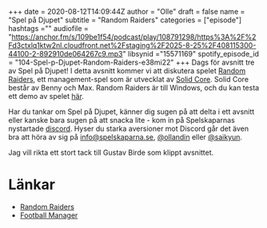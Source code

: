 +++ 
date = 2020-08-12T14:09:44Z
author = "Olle"
draft = false
name = "Spel på Djupet"
subtitle = "Random Raiders"
categories = ["episode"]
hashtags =""
audiofile = "https://anchor.fm/s/109be1f54/podcast/play/108791298/https%3A%2F%2Fd3ctxlq1ktw2nl.cloudfront.net%2Fstaging%2F2025-8-25%2F408115300-44100-2-892910de064267c9.mp3"
libsynid ="15571169"
spotify_episode_id = "104-Spel-p-Djupet-Random-Raiders-e38mi22"
+++ 
Dags för avsnitt tre av Spel på Djupet! I detta avsnitt kommer vi att diskutera spelet [Random Raiders](https://store.steampowered.com/app/1018740/Random_Raiders/), ett management-spel som är utvecklat av [Solid Core](https://twitter.com/solidcoregames). Solid Core består av Benny och Max. Random Raiders är till Windows, och du kan testa ett demo av spelet [här](https://store.steampowered.com/app/1018740/Random_Raiders/).

Har du tankar om Spel på Djupet, känner dig sugen på att delta i ett avsnitt eller kanske bara sugen på att snacka lite - kom in på Spelskaparnas nystartade [discord](https://discord.gg/hBHEXss). Hyser du starka aversioner mot Discord går det även bra att höra av sig på info@spelskaparna.se, [@ollandin](https://twitter.com/ollelandin) eller [@saikyun](https://twitter.com/Saikyun).

Jag vill rikta ett stort tack till Gustav Birde som klippt avsnittet.

# Länkar
* [Random Raiders](https://store.steampowered.com/app/1018740/Random_Raiders/)
* [Football Manager](https://en.wikipedia.org/wiki/Football_Manager_2020)


